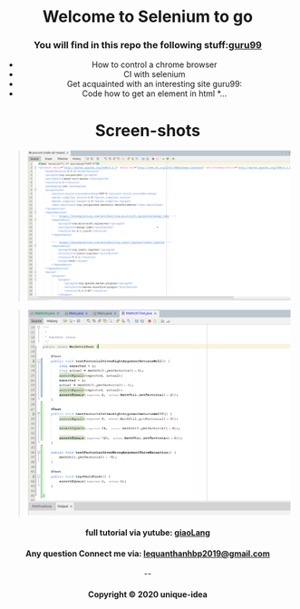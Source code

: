 <div align="center">

# Welcome to Selenium to go


### You will find in this repo the following stuff:[guru99](https://demo.guru99.com/v4/)


* How to control a chrome browser 
* CI with selenium
* Get acquainted with an interesting site guru99: 
* Code how to get an element in html 
*...

</div>

<div align="center">


# Screen-shots


> ![Build process with maven](https://github.com/unique-idea/math-util-maven/blob/main/screen-shot/Screenshot%202022-12-01%20132906.png)

> ![DDT source code with maven](https://github.com/unique-idea/math-util-maven/blob/main/screen-shot/Screenshot%202022-12-01%20133747.png)
>>


#### full tutorial via yutube: [giaoLang](https://www.youtube.com/@giaolang)

#### Any question Connect me via: lequanthanhbp2019@gmail.com

--

#### Copyright &#169; 2020 unique-idea


</div>